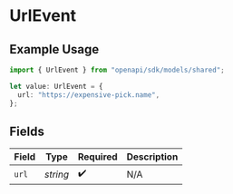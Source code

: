 # UrlEvent

## Example Usage

```typescript
import { UrlEvent } from "openapi/sdk/models/shared";

let value: UrlEvent = {
  url: "https://expensive-pick.name",
};
```

## Fields

| Field              | Type               | Required           | Description        |
| ------------------ | ------------------ | ------------------ | ------------------ |
| `url`              | *string*           | :heavy_check_mark: | N/A                |
